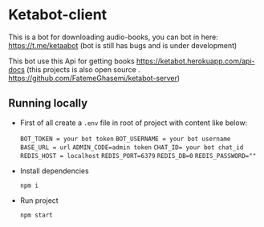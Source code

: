 # Ketabot-client
This is a bot for downloading audio-books, you can bot in here: https://t.me/ketaabot
(bot is still has bugs and is under development)

This bot use this Api for getting books https://ketabot.herokuapp.com/api-docs (this projects is also open source . https://github.com/FatemeGhasemi/ketabot-server)

## Running locally 
 * First of all create a `.env` file in root of project with content like below:
 

    `BOT_TOKEN = your bot token`
    `BOT_USERNAME = your bot username`
    `BASE_URL = url`
    `ADMIN_CODE=admin token`
    `CHAT_ID= your bot chat_id`
    `REDIS_HOST = localhost`
    `REDIS_PORT=6379`
    `REDIS_DB=0`
    `REDIS_PASSWORD=""`
 
     
     
 * Install dependencies  
 
       npm i
 
 * Run project
 
       npm start 
